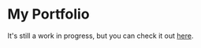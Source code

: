 # My Portfolio
It's still a work in progress, but you can check it out [here](https://anthonyboyac.github.io/ "Anthony Boyac's portfolio").
